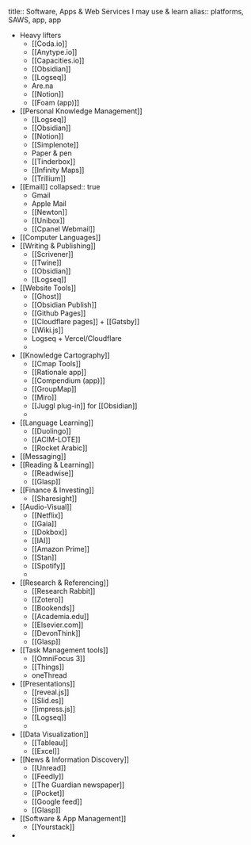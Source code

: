 title:: Software, Apps & Web Services I may use & learn
alias:: platforms, SAWS, app, app

- Heavy lifters
	- [[Coda.io]]
	- [[Anytype.io]]
	- [[Capacities.io]]
	- [[Obsidian]]
	- [[Logseq]]
	- Are.na
	- [[Notion]]
	- [[Foam (app)]]
- [[Personal Knowledge Management]]
	- [[Logseq]]
	- [[Obsidian]]
	- [[Notion]]
	- [[Simplenote]]
	- Paper & pen
	- [[Tinderbox]]
	- [[Infinity Maps]]
	- [[Trillium]]
- [[Email]]
  collapsed:: true
	- Gmail
	- Apple Mail
	- [[Newton]]
	- [[Unibox]]
	- [[Cpanel Webmail]]
- [[Computer Languages]]
- [[Writing & Publishing]]
	- [[Scrivener]]
	- [[Twine]]
	- [[Obsidian]]
	- [[Logseq]]
- [[Website Tools]]
	- [[Ghost]]
	- [[Obsidian Publish]]
	- [[Github Pages]]
	- [[Cloudflare pages]] + [[Gatsby]]
	- [[Wiki.js]]
	- Logseq + Vercel/Cloudflare
	-
- [[Knowledge Cartography]]
	- [[Cmap Tools]]
	- [[Rationale app]]
	- [[Compendium (app)]]
	- [[GroupMap]]
	- [[Miro]]
	- [[Juggl plug-in]] for [[Obsidian]]
	-
- [[Language Learning]]
	- [[Duolingo]]
	- [[ACIM-LOTE]]
	- [[Rocket Arabic]]
- [[Messaging]]
- [[Reading & Learning]]
	- [[Readwise]]
	- [[Glasp]]
- [[Finance & Investing]]
	- [[Sharesight]]
- [[Audio-Visual]]
	- [[Netflix]]
	- [[Gaia]]
	- [[Dokbox]]
	- [[IAI]]
	- [[Amazon Prime]]
	- [[Stan]]
	- [[Spotify]]
	-
- [[Research & Referencing]]
	- [[Research Rabbit]]
	- [[Zotero]]
	- [[Bookends]]
	- [[Academia.edu]]
	- [[Elsevier.com]]
	- [[DevonThink]]
	- [[Glasp]]
- [[Task Management tools]]
	- [[OmniFocus 3]]
	- [[Things]]
	- oneThread
- [[Presentations]]
	- [[reveal.js]]
	- [[Slid.es]]
	- [[impress.js]]
	- [[Logseq]]
	-
- [[Data Visualization]]
	- [[Tableau]]
	- [[Excel]]
- [[News & Information Discovery]]
	- [[Unread]]
	- [[Feedly]]
	- [[The Guardian newspaper]]
	- [[Pocket]]
	- [[Google feed]]
	- [[Glasp]]
- [[Software & App Management]]
	- [[Yourstack]]
-
